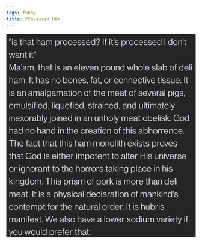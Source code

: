 ```yaml
---
tags: funny
title: Processed Ham
---
```


![ham.jpg](https://raw.githubusercontent.com/muneer78/muneer78.github.io/master/images/ham.jpg)
